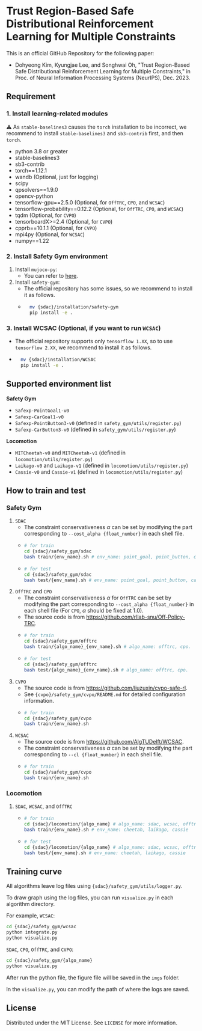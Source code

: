 # Trust Region-Based Safe Distributional Reinforcement Learning for Multiple Constraints

This is an official GitHub Repository for the following paper:
- Dohyeong Kim, Kyungjae Lee, and Songhwai Oh, "Trust Region-Based Safe Distributional Reinforcement Learning for Multiple Constraints," in Proc. of Neural Information Processing Systems (NeurIPS), Dec. 2023.

## Requirement

### 1. Install learning-related modules

⚠️ As `stable-baselines3` causes the `torch` installation to be incorrect, we recommend to install `stable-baselines3` and `sb3-contrib` first, and then `torch`.

- python 3.8 or greater
- stable-baselines3
- sb3-contrib
- torch==1.12.1
- wandb (Optional, just for logging)
- scipy
- qpsolvers==1.9.0
- opencv-python
- tensorflow-gpu==2.5.0 (Optional, for `OffTRC`, `CPO`, and `WCSAC`)
- tensorflow-probability==0.12.2 (Optional, for `OffTRC`, `CPO`, and `WCSAC`)
- tqdm (Optional, for `CVPO`)
- tensorboardX>=2.4 (Optional, for `CVPO`)
- cpprb==10.1.1 (Optional, for `CVPO`)
- mpi4py (Optional, for `WCSAC`)
- numpy==1.22

### 2. Install Safety Gym environment

1. Install `mujoco-py`: 
    - You can refer to [here](https://github.com/openai/mujoco-py).
2. Install `safety-gym`:
    - The official repository has some issues, so we recommend to install it as follows.
    - ```bash
        mv {sdac}/installation/safety-gym
        pip install -e .
        ```

### 3. Install WCSAC (Optional, if you want to run `WCSAC`)

- The official repository supports only `tensorflow 1.XX`, so to use `tensorflow 2.XX`, we recommend to install it as follows.
- ```bash
    mv {sdac}/installation/WCSAC
    pip install -e .
    ```

## Supported environment list

**Safety Gym**
- `Safexp-PointGoal1-v0`
- `Safexp-CarGoal1-v0`
- `Safexp-PointButton3-v0` (defined in `safety_gym/utils/register.py`)
- `Safexp-CarButton3-v0` (defined in `safety_gym/utils/register.py`)

**Locomotion**
- `MITCheetah-v0` and `MITCheetah-v1` (defined in `locomotion/utils/register.py`)
- `Laikago-v0` and `Laikago-v1` (defined in `locomotion/utils/register.py`)
- `Cassie-v0` and `Cassie-v1` (defined in `locomotion/utils/register.py`)

## How to train and test

### **Safety Gym**

1. `SDAC`
    - The constraint conservativeness $\alpha$ can be set by modifying the part corresponding to `--cost_alpha {float_number}` in each shell file.
    - ```bash
      # for train
      cd {sdac}/safety_gym/sdac
      bash train/{env_name}.sh # env_name: point_goal, point_button, car_goal, car_button.
      ```
    - ```bash
      # for test
      cd {sdac}/safety_gym/sdac
      bash test/{env_name}.sh # env_name: point_goal, point_button, car_goal, car_button.
      ```
2. `OffTRC` and `CPO`
    - The constraint conservativeness $\alpha$ for `OffTRC` can be set by modifying the part corresponding to `--cost_alpha {float_number}` in each shell file (For `CPO`, $\alpha$ should be fixed at $1.0$).
    - The source code is from https://github.com/rllab-snu/Off-Policy-TRC.
    - ```bash
      # for train
      cd {sdac}/safety_gym/offtrc
      bash train/{algo_name}_{env_name}.sh # algo_name: offtrc, cpo.
      ```
    - ```bash
      # for test
      cd {sdac}/safety_gym/offtrc
      bash test/{algo_name}_{env_name}.sh # algo_name: offtrc, cpo.
      ```
3. `CVPO`
    - The source code is from https://github.com/liuzuxin/cvpo-safe-rl.
    - See `{cvpo}/safety_gym/cvpo/README.md` for detailed configuration information.
    - ```bash
      # for train
      cd {sdac}/safety_gym/cvpo
      bash train/{env_name}.sh
      ```
4. `WCSAC`
    - The source code is from https://github.com/AlgTUDelft/WCSAC.
    - The constraint conservativeness $\alpha$ can be set by modifying the part corresponding to `--cl {float_number}` in each shell file.
    - ```bash
      # for train
      cd {sdac}/safety_gym/cvpo
      bash train/{env_name}.sh
      ```

### **Locomotion**
1. `SDAC`, `WCSAC`, and `OffTRC`
    - ```bash
      # for train
      cd {sdac}/locomotion/{algo_name} # algo_name: sdac, wcsac, offtrc
      bash train/{env_name}.sh # env_name: cheetah, laikago, cassie
      ```
    - ```bash
      # for test
      cd {sdac}/locomotion/{algo_name} # algo_name: sdac, wcsac, offtrc
      bash test/{env_name}.sh # env_name: cheetah, laikago, cassie
      ```

## Training curve

All algorithms leave log files using `{sdac}/safety_gym/utils/logger.py`.

To draw graph using the log files, you can run `visualize.py` in each algorithm directory.

For example, `WCSAC`:
```bash
cd {sdac}/safety_gym/wcsac
python integrate.py
python visualize.py
```
`SDAC`, `CPO`, `OffTRC`, and `CVPO`:
```bash
cd {sdac}/safety_gym/{algo_name}
python visualize.py
```


After run the python file, the figure file will be saved in the `imgs` folder.

In the `visualize.py`, you can modify the path of where the logs are saved.

## License

Distributed under the MIT License. See `LICENSE` for more information.
